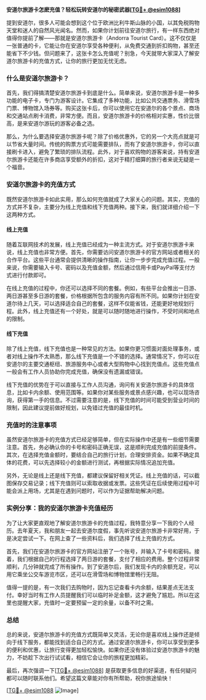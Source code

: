 **安道尔旅游卡怎麽充值？轻松玩转安道尔的秘密武器[[TG💪+ @esim1088](https://t.me/s/esim1088)]**

提到安道尔，很多人可能会想到这个位于欧洲比利牛斯山脉的小国，以其免税购物天堂和迷人的自然风光闻名。然而，如果你计划前往安道尔旅行，有一样东西绝对值得你提前了解——那就是安道尔旅游卡（Andorra Tourist Card）。这不仅仅是一张普通的卡，它能让你在安道尔享受各种便利，从免费交通到折扣购物，甚至还能省下不少钱。但问题来了，这张卡怎么充值呢？别急，今天就带大家深入了解安道尔旅游卡的充值方式，让你的旅行更加无忧无虑。

### 什么是安道尔旅游卡？

首先，我们得搞清楚安道尔旅游卡到底是什么。简单来说，安道尔旅游卡是一种多功能的电子卡，专门为游客设计。它集成了多种功能，比如公共交通票务、滑雪场门票、博物馆入场券等。购买这张卡后，你可以使用它在安道尔的各个景点、商场和交通站点刷卡消费，非常方便。而且，安道尔旅游卡的价格相对实惠，性价比很高，是来安道尔游玩的游客必备之选。

那么，为什么要选择安道尔旅游卡呢？除了价格优惠外，它的另一个大亮点就是可以节省大量时间。传统的购票方式可能需要排队，而有了安道尔旅游卡，你可以直接刷卡进入，避免了繁琐的排队流程。此外，对于喜欢购物的游客来说，持有安道尔旅游卡还能在许多商店享受额外的折扣，这对于精打细算的旅行者来说无疑是一个福音。

### 安道尔旅游卡的充值方式

既然安道尔旅游卡如此实用，那么如何充值就成了大家关心的问题。其实，充值的方式并不复杂，主要分为线上充值和线下充值两种。接下来，我们就详细介绍一下这两种方式。

#### 线上充值

随着互联网技术的发展，线上充值已经成为一种主流方式。对于安道尔旅游卡来说，线上充值也非常方便。首先，你需要访问安道尔旅游卡的官方网站或者相关的合作平台。这些平台通常会提供清晰的操作指南，让你一步步完成充值过程。一般来说，你需要输入卡号、密码以及充值金额，然后通过信用卡或PayPal等支付方式进行付款即可。

在线上充值的过程中，你还可以选择不同的套餐。例如，有些平台会推出一日游、两日游甚至多日游的套餐，价格根据所包含的服务内容有所不同。如果你计划在安道尔待上几天，可以选择适合自己的套餐，这样不仅能省钱，还能更好地规划行程。此外，线上充值还有一个好处，就是可以随时随地进行操作，不受时间和地点的限制。

#### 线下充值

除了线上充值，线下充值也是一种常见的方法。如果你更习惯面对面处理事务，或者对线上操作不太熟悉，那么线下充值是一个不错的选择。通常情况下，你可以在安道尔的主要交通枢纽、旅游服务中心或者大型购物中心找到充值点。这些充值点一般会有工作人员协助你完成充值，确保没有遗漏或错误。

线下充值的优势在于可以直接与工作人员沟通，询问有关安道尔旅游卡的具体信息，比如卡内余额、使用范围等。如果你对某些服务或景点感兴趣，也可以现场咨询，获得第一手的信息。不过需要注意的是，线下充值的时间可能受到营业时间的限制，因此建议提前做好规划，以免错过充值的最佳时机。

### 充值时的注意事项

虽然安道尔旅游卡的充值方式已经足够简单，但在实际操作中还是有一些细节需要注意。首先，务必确认你的卡号和密码正确无误，这是顺利完成充值的前提条件。其次，在选择充值金额时，要结合自己的旅行计划，合理安排资金。如果不确定具体的花费，可以先选择较小的金额进行测试，再根据实际情况追加充值。

另外，无论是线上还是线下充值，都建议保留好相关凭证。线上充值的话，可以截图保存交易记录；线下充值则可以索取收据或发票。这些凭证在后续使用过程中可能会派上用场，尤其是在遇到问题时，可以作为证据帮助解决问题。

### 实例分享：我的安道尔旅游卡充值经历

为了让大家更直观地了解安道尔旅游卡的充值过程，我特意分享一下我的个人经历。去年夏天，我和朋友一起去安道尔度假，事先听说安道尔旅游卡非常好用，于是决定尝试一下。在网上查了一些资料后，我们选择了线上充值的方式。

首先，我们在安道尔旅游卡的官方网站注册了一个账号，并输入了卡号和密码。接着，我们根据自己的行程选择了两日游的套餐，支付了相应的费用。整个过程非常顺利，几分钟就完成了所有操作。到了安道尔后，我们发现卡内的余额充足，可以用它乘坐公交车游览市区，还可以在滑雪场和博物馆里畅行无阻。

值得一提的是，有一次我们去购物时，因为忘记查看卡内余额，结果差点无法支付。幸好当时有工作人员提醒我们可以临时补足金额，这才避免了尴尬。所以在这里也提醒大家，充值时一定要预留一定的余量，以备不时之需。

### 总结

总的来说，安道尔旅游卡的充值方式既简单又灵活，无论你是喜欢线上操作还是倾向于线下服务，都能找到适合自己的方式。通过安道尔旅游卡，你可以享受到更多的便利和优惠，让旅行变得更加轻松愉快。如果你还没有体验过安道尔旅游卡的魅力，不妨趁下次出行试试看，相信它会让你的旅程更加精彩。

最后，再次强调一下[[TG💪+ @esim1088](https://t.me/s/esim1088)] 是获取更多信息的好渠道，有任何疑问都可以随时联系他们。希望这篇文章能对你有所帮助，祝你旅途愉快！

[[TG💪+ @esim1088](https://t.me/s/esim1088) ![Image](https://i.postimg.cc/4NQfJmqS/Snipaste-2025-05-13-00-14-12.png)]